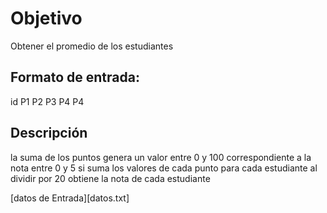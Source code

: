 

# Objetivo

Obtener el promedio de los estudiantes

## Formato de entrada:

id P1 P2 P3 P4 P4


## Descripción

la suma de los puntos genera un valor entre 0 y 100 correspondiente a la nota entre 0 y 5
si suma los valores de cada punto para cada estudiante al dividir por 20 obtiene la nota de cada estudiante

[datos de Entrada][datos.txt]
